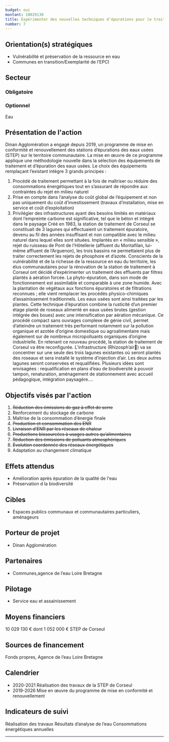 ```yaml
---
budget: oui
montant: 10029130
title: Expérimenter des nouvelles techniques d’épurations pour le traitement des eaux usées
number: 7
---
```


## Orientation(s) stratégiques

- Vulnérabilité et préservation de la ressource en eau
- Communes en transition/Exemplarité de l’EPCI

## Secteur
### Obligatoire



### Optionnel

Eau

## Présentation de l'action

Dinan Agglomération a engagé depuis 2019, un programme de mise en conformité et renouvellement des stations d’épurations des eaux usées (STEP) sur le territoire communautaire. La mise en œuvre de ce programme applique une méthodologie nouvelle dans la sélection des équipements de traitement et d’épuration des eaux usées. Le choix
des équipements remplaçant l’existant intègre 3 grands principes :
1. Procédé de traitement permettant à la fois de maîtriser ou réduire des consommations énergétiques tout en s’assurant de répondre aux contraintes du rejet en milieu naturel
2. Prise en compte dans l’analyse du coût global de l’équipement et non pas uniquement du coût d’investissement (travaux d’installation, mise en service et coût d’exploitation)
3. Privilégier des infrastructures ayant des besoins limités en matériaux dont l’empreinte carbone est significative, tel que le béton et intégré dans le paysage
Créé en 1983, la station de traitement de Corseul se constituait de 3 lagunes qui effectuaient un traitement épuratoire, devenu au fil des années insuffisant et non
compatible avec le milieu naturel dans lequel elles sont situées. Implantés en « milieu
sensible », rejet du ruisseau de Pont de l’Hôtellerie (affluent du Montafilan, lui-même affluent de l’Arguenon), les trois bassins ne permettaient plus de traiter correctement les rejets de phosphore et d’azote.
Conscients de la vulnérabilité et de la richesse de la ressource en eau du territoire, les élus communautaires pour la rénovation de la station de traitement à Corseul ont décidé d’expérimenter un traitement des effluents par filtres plantés à aération forcée.
La phyto-épuration, dans son mode de fonctionnement est assimilable et comparable à une zone humide. Avec la plantation de végétaux aux fonctions épuratoires et de filtrations
reconnues ; elle vient remplacer les procédés physico-chimiques d’assainissement traditionnels. Les eaux usées sont ainsi traitées par les plantes. Cette technique d’épuration combine la rusticité d’un premier étage planté de roseaux alimenté en eaux usées brutes (gestion intégrée des boues) avec une intensification par aération mécanique.
Ce procédé compact sans ouvrages complexe de génie civil, permet d’atteindre un traitement très performant notamment sur la pollution organique et azotée d’origine domestique ou agroalimentaire mais également sur de nombreux micropolluants organiques d’origine industrielle.
En retenant ce nouveau procédé, la station de traitement de Corseul va être reconfigurée.
L’infrastructure (Rhizosph’air) va se concentrer sur une seule des trois lagunes existantes où seront plantés des roseaux et sera installé le système d’injection d’air.
Les deux autres lagunes seront conservées et requalifiées. Plusieurs idées sont envisagées : requalification en plans d’eau de biodiversité à pouvoir tampon, renaturation, aménagement de stationnement avec accueil pédagogique, intégration paysagère....

## Objectifs visés par l'action

1. ~~Réduction des émissions de gaz à effet de serre~~
2. Renforcement du stockage de carbone
3. Maîtrise de la consommation d’énergie finale
4. ~~Production et consommation des ENR~~
5. ~~Livraison d’ENR par les réseaux de chaleur~~
6. ~~Productions biosourcées à usages autres qu’alimentaires~~
7. ~~Réduction des émissions de polluants atmosphériques~~
8. ~~Évolution coordonnée des réseaux énergétiques~~
9. Adaptation au changement climatique


## Effets attendus

- Amélioration après épuration de la qualité de l'eau
- Préservation d la biodiversité

## Cibles

- Espaces publics communaux et communautaires particuliers, aménageurs

## Porteur de projet

- Dinan Agglomération

## Partenaires

- Communes,agence de l’eau Loire Bretagne

## Pilotage

- Service eau et assainissement

## Moyens financiers

10 029 130 € dont
1 052 000 € STEP de Corseul

## Sources de financement

Fonds propres, Agence de l’eau Loire Bretagne

## Calendrier

- 2020-2021 Réalisation des travaux de la STEP de Corseul
- 2019-2026 Mise en œuvre du programme de mise en conformité et renouvellement

## Indicateurs de suivi

Réalisation des travaux
Résultats d’analyse de l’eau Consommations énergétiques annuelles

---
